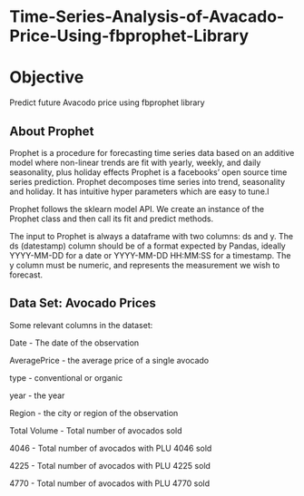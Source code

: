 # Time-Series-Analysis-of-Avacado-Price-Using-fbprophet-Library

# Objective

Predict future Avacodo price using fbprophet library

## About Prophet

Prophet is a procedure for forecasting time series data based on an additive model where non-linear trends are fit with yearly, weekly, and daily seasonality, plus  holiday effects 
Prophet is a facebooks’ open source time series prediction. Prophet decomposes time series into trend, seasonality and holiday. It has intuitive hyper parameters which are easy to tune.l

Prophet follows the sklearn model API. We create an instance of the Prophet class and then call its fit and predict methods.

The input to Prophet is always a dataframe with two columns: ds and y. The ds (datestamp) column should be of a format expected by Pandas, ideally YYYY-MM-DD for a date or YYYY-MM-DD HH:MM:SS for a timestamp. The y column must be numeric, and represents the measurement we wish to forecast.

## Data Set: Avocado Prices


Some relevant columns in the dataset:

Date - The date of the observation

AveragePrice - the average price of a single avocado

type - conventional or organic

year - the year

Region - the city or region of the observation

Total Volume - Total number of avocados sold

4046 - Total number of avocados with PLU 4046 sold

4225 - Total number of avocados with PLU 4225 sold

4770 - Total number of avocados with PLU 4770 sold

